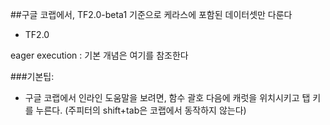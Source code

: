 ##구글 코랩에서, TF2.0-beta1 기준으로 케라스에 포함된 데이터셋만 다룬다

- TF2.0

eager execution : 기본 개념은 여기를 참조한다



###기본팁: 

- 구글 코랩에서 인라인 도움말을 보려면, 함수 괄호 다음에 캐럿을 위치시키고 탭 키를 누른다.
  (주피터의 shift+tab은 코랩에서 동작하지 않는다)
  
  

